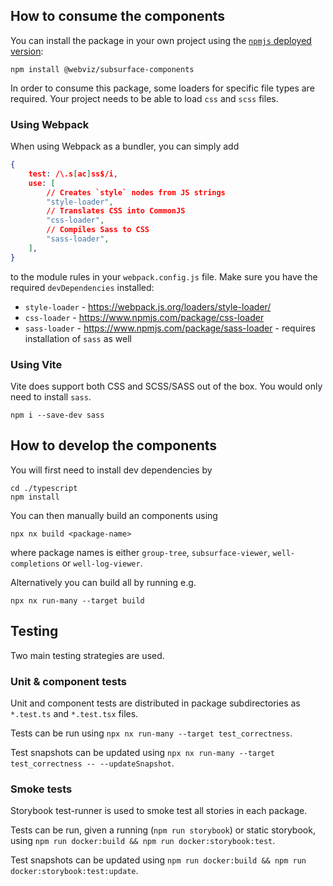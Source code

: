 ## How to consume the components

You can install the package in your own project using the [`npmjs` deployed version](https://www.npmjs.com/package/@webviz/subsurface-components):

```
npm install @webviz/subsurface-components
```

In order to consume this package, some loaders for specific file types are required.
Your project needs to be able to load `css` and `scss` files.

### Using Webpack

When using Webpack as a bundler, you can simply add

```json
{
    test: /\.s[ac]ss$/i,
    use: [
        // Creates `style` nodes from JS strings
        "style-loader",
        // Translates CSS into CommonJS
        "css-loader",
        // Compiles Sass to CSS
        "sass-loader",
    ],
}
```

to the module rules in your `webpack.config.js` file. Make sure you have the required `devDependencies` installed:

-   `style-loader` - https://webpack.js.org/loaders/style-loader/
-   `css-loader` - https://www.npmjs.com/package/css-loader
-   `sass-loader` - https://www.npmjs.com/package/sass-loader - requires installation of `sass` as well

### Using Vite

Vite does support both CSS and SCSS/SASS out of the box. You would only need to install `sass`.

```shell
npm i --save-dev sass
```

## How to develop the components

You will first need to install dev dependencies by
```shell
cd ./typescript
npm install
```

You can then manually build an components using
```shell
npx nx build <package-name>
```
where package names is either `group-tree`, `subsurface-viewer`, `well-completions` or `well-log-viewer`.

Alternatively you can build all by running e.g.
```shell
npx nx run-many --target build
```

## Testing

Two main testing strategies are used.

### Unit & component tests

Unit and component tests are distributed in package subdirectories as `*.test.ts` and `*.test.tsx` files.

Tests can be run using `npx nx run-many --target test_correctness`.

Test snapshots can be updated using `npx nx run-many --target test_correctness -- --updateSnapshot`.

### Smoke tests

Storybook test-runner is used to smoke test all stories in each package.

Tests can be run, given a running (`npm run storybook`) or static storybook, using `npm run docker:build && npm run docker:storybook:test`.

Test snapshots can be updated using `npm run docker:build && npm run docker:storybook:test:update`.

